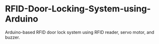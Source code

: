 # RFID-Door-Locking-System-using-Arduino
Arduino-based RFID door lock system using RFID reader, servo motor, and buzzer.
